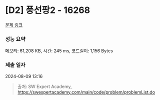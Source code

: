# [D2] 풍선팡2 - 16268 

[문제 링크](https://swexpertacademy.com/main/code/problem/problemDetail.do?contestProbId=AYYlGU56XOkDFARc) 

### 성능 요약

메모리: 61,208 KB, 시간: 245 ms, 코드길이: 1,156 Bytes

### 제출 일자

2024-08-09 13:16



> 출처: SW Expert Academy, https://swexpertacademy.com/main/code/problem/problemList.do